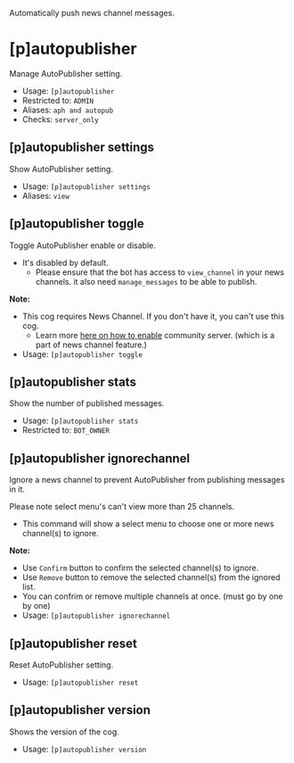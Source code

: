 Automatically push news channel messages.

# [p]autopublisher
Manage AutoPublisher setting.<br/>
 - Usage: `[p]autopublisher`
 - Restricted to: `ADMIN`
 - Aliases: `aph and autopub`
 - Checks: `server_only`
## [p]autopublisher settings
Show AutoPublisher setting.<br/>
 - Usage: `[p]autopublisher settings`
 - Aliases: `view`
## [p]autopublisher toggle
Toggle AutoPublisher enable or disable.<br/>

- It's disabled by default.<br/>
    - Please ensure that the bot has access to `view_channel` in your news channels. it also need `manage_messages` to be able to publish.<br/>

**Note:**<br/>
- This cog requires News Channel. If you don't have it, you can't use this cog.<br/>
    - Learn more [here on how to enable](https://support.discord.com/hc/en-us/articles/360047132851-Enabling-Your-Community-Server) community server. (which is a part of news channel feature.)<br/>
 - Usage: `[p]autopublisher toggle`
## [p]autopublisher stats
Show the number of published messages.<br/>
 - Usage: `[p]autopublisher stats`
 - Restricted to: `BOT_OWNER`
## [p]autopublisher ignorechannel
Ignore a news channel to prevent AutoPublisher from publishing messages in it.<br/>

Please note select menu's can't view more than 25 channels.<br/>

- This command will show a select menu to choose one or more news channel(s) to ignore.<br/>

**Note:**<br/>
- Use `Confirm` button to confirm the selected channel(s) to ignore.<br/>
- Use `Remove` button to remove the selected channel(s) from the ignored list.<br/>
- You can confrim or remove multiple channels at once. (must go by one by one)<br/>
 - Usage: `[p]autopublisher ignorechannel`
## [p]autopublisher reset
Reset AutoPublisher setting.<br/>
 - Usage: `[p]autopublisher reset`
## [p]autopublisher version
Shows the version of the cog.<br/>
 - Usage: `[p]autopublisher version`
